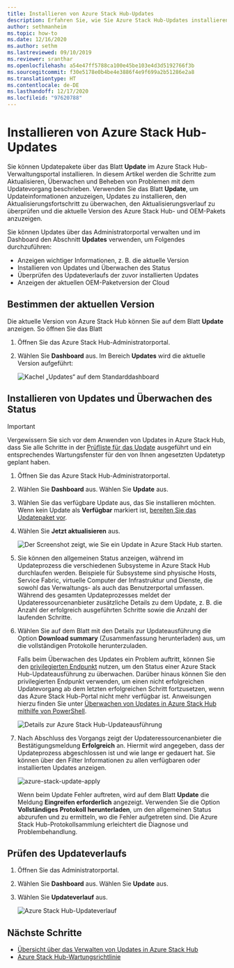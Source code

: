 ```yaml
---
title: Installieren von Azure Stack Hub-Updates
description: Erfahren Sie, wie Sie Azure Stack Hub-Updates installieren.
author: sethmanheim
ms.topic: how-to
ms.date: 12/16/2020
ms.author: sethm
ms.lastreviewed: 09/10/2019
ms.reviewer: sranthar
ms.openlocfilehash: a54e47ff5788ca100e45be103e4d3d5192766f3b
ms.sourcegitcommit: f30e5178e0b4be4e3886f4e9f699a2b51286e2a8
ms.translationtype: HT
ms.contentlocale: de-DE
ms.lasthandoff: 12/17/2020
ms.locfileid: "97620788"
---
```

# <a name="install-azure-stack-hub-updates"></a>Installieren von Azure Stack Hub-Updates

Sie können Updatepakete über das Blatt **Update** im Azure Stack Hub-Verwaltungsportal installieren. In diesem Artikel werden die Schritte zum Aktualisieren, Überwachen und Beheben von Problemen mit dem Updatevorgang beschrieben. Verwenden Sie das Blatt **Update**, um Updateinformationen anzuzeigen, Updates zu installieren, den Aktualisierungsfortschritt zu überwachen, den Aktualisierungsverlauf zu überprüfen und die aktuelle Version des Azure Stack Hub- und OEM-Pakets anzuzeigen.

Sie können Updates über das Administratorportal verwalten und im Dashboard den Abschnitt **Updates** verwenden, um Folgendes durchzuführen:

- Anzeigen wichtiger Informationen, z. B. die aktuelle Version
- Installieren von Updates und Überwachen des Status
- Überprüfen des Updateverlaufs der zuvor installierten Updates
- Anzeigen der aktuellen OEM-Paketversion der Cloud

## <a name="determine-the-current-version"></a>Bestimmen der aktuellen Version

Die aktuelle Version von Azure Stack Hub können Sie auf dem Blatt **Update** anzeigen. So öffnen Sie das Blatt

1. Öffnen Sie das Azure Stack Hub-Administratorportal.

2. Wählen Sie **Dashboard** aus. Im Bereich **Updates** wird die aktuelle Version aufgeführt:

    ![Kachel „Updates“ auf dem Standarddashboard](./media/azure-stack-apply-updates/dashboard.png)

## <a name="install-updates-and-monitor-progress"></a>Installieren von Updates und Überwachen des Status

> [!IMPORTANT]
> Vergewissern Sie sich vor dem Anwenden von Updates in Azure Stack Hub, dass Sie alle Schritte in der [Prüfliste für das Update](release-notes-checklist.md) ausgeführt und ein entsprechendes Wartungsfenster für den von Ihnen angesetzten Updatetyp geplant haben.

1. Öffnen Sie das Azure Stack Hub-Administratorportal.

2. Wählen Sie **Dashboard** aus. Wählen Sie **Update** aus.

3. Wählen Sie das verfügbare Update aus, das Sie installieren möchten. Wenn kein Update als **Verfügbar** markiert ist, [bereiten Sie das Updatepaket vor](azure-stack-update-prepare-package.md).

4. Wählen Sie **Jetzt aktualisieren** aus.

    ![Der Screenshot zeigt, wie Sie ein Update in Azure Stack Hub starten.](./media/azure-stack-apply-updates/image2.png)

5. Sie können den allgemeinen Status anzeigen, während im Updateprozess die verschiedenen Subsysteme in Azure Stack Hub durchlaufen werden. Beispiele für Subsysteme sind physische Hosts, Service Fabric, virtuelle Computer der Infrastruktur und Dienste, die sowohl das Verwaltungs- als auch das Benutzerportal umfassen. Während des gesamten Updateprozesses meldet der Updateressourcenanbieter zusätzliche Details zu dem Update, z. B. die Anzahl der erfolgreich ausgeführten Schritte sowie die Anzahl der laufenden Schritte.

6. Wählen Sie auf dem Blatt mit den Details zur Updateausführung die Option **Download summary** (Zusammenfassung herunterladen) aus, um die vollständigen Protokolle herunterzuladen.

    Falls beim Überwachen des Updates ein Problem auftritt, können Sie den [privilegierten Endpunkt](./azure-stack-privileged-endpoint.md) nutzen, um den Status einer Azure Stack Hub-Updateausführung zu überwachen. Darüber hinaus können Sie den privilegierten Endpunkt verwenden, um einen nicht erfolgreichen Updatevorgang ab dem letzten erfolgreichen Schritt fortzusetzen, wenn das Azure Stack Hub-Portal nicht mehr verfügbar ist. Anweisungen hierzu finden Sie unter [Überwachen von Updates in Azure Stack Hub mithilfe von PowerShell](azure-stack-update-monitor.md).

    ![Details zur Azure Stack Hub-Updateausführung](./media/azure-stack-apply-updates/image3.png)

7. Nach Abschluss des Vorgangs zeigt der Updateressourcenanbieter die Bestätigungsmeldung **Erfolgreich** an. Hiermit wird angegeben, dass der Updateprozess abgeschlossen ist und wie lange er gedauert hat. Sie können über den Filter Informationen zu allen verfügbaren oder installierten Updates anzeigen.

    ![azure-stack-update-apply](./media/azure-stack-apply-updates/image4.png)

    Wenn beim Update Fehler auftreten, wird auf dem Blatt **Update** die Meldung **Eingreifen erforderlich** angezeigt. Verwenden Sie die Option **Vollständiges Protokoll herunterladen**, um den allgemeinen Status abzurufen und zu ermitteln, wo die Fehler aufgetreten sind. Die Azure Stack Hub-Protokollsammlung erleichtert die Diagnose und Problembehandlung.

## <a name="review-update-history"></a>Prüfen des Updateverlaufs

1. Öffnen Sie das Administratorportal.

2. Wählen Sie **Dashboard** aus. Wählen Sie **Update** aus.

3. Wählen Sie **Updateverlauf** aus.

    ![Azure Stack Hub-Updateverlauf](./media/azure-stack-apply-updates/image5.png)

## <a name="next-steps"></a>Nächste Schritte

- [Übersicht über das Verwalten von Updates in Azure Stack Hub](./azure-stack-updates.md)  
- [Azure Stack Hub-Wartungsrichtlinie](./azure-stack-servicing-policy.md)  
